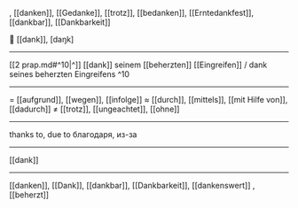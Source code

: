 , [[danken]], [[Gedanke]], [[trotz]], [[bedanken]], [[Erntedankfest]], [[dankbar]], [[Dankbarkeit]]

🔗 [[dank]], [daŋk]

---
[[2 prap.md#^10|^]] [[dank]] seinem [[beherzten]] [[Eingreifen]] / dank seines beherzten Eingreifens ^10

---
= [[aufgrund]], [[wegen]], [[infolge]]
≈ [[durch]], [[mittels]], [[mit Hilfe von]], [[dadurch]]
≠ [[trotz]], [[ungeachtet]], [[ohne]]

---
thanks to, due to
благодаря, из-за

---
[[dank]]

---
[[danken]], [[Dank]], [[dankbar]], [[Dankbarkeit]], [[dankenswert]]
, [[beherzt]]
